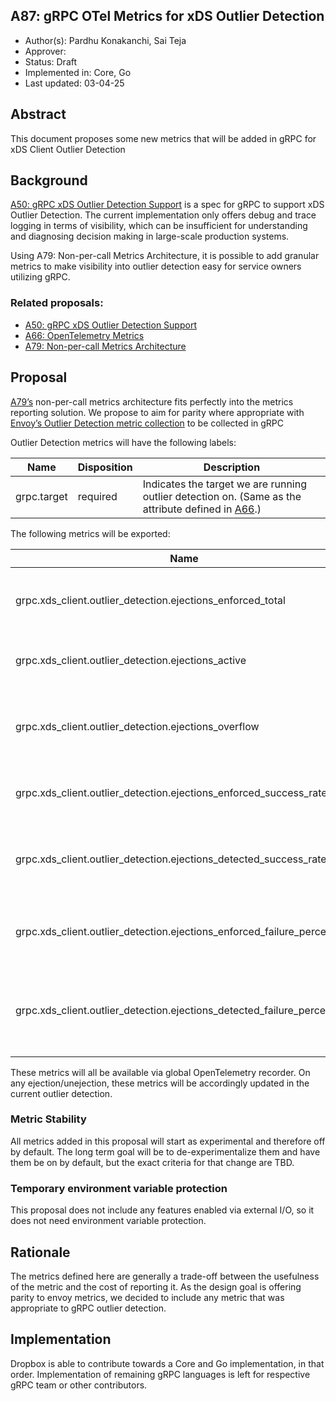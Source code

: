 A87: gRPC OTel Metrics for xDS Outlier Detection
---
* Author(s): Pardhu Konakanchi, Sai Teja
* Approver:
* Status: Draft
* Implemented in: Core, Go
* Last updated: 03-04-25

## Abstract

This document proposes some new metrics that will be added in gRPC for xDS Client Outlier Detection

## Background

[A50: gRPC xDS Outlier Detection Support](https://github.com/grpc/proposal/blob/master/A50-xds-outlier-detection.md) is a spec for gRPC to support xDS Outlier Detection. The current implementation only offers debug and trace logging in terms of visibility, which can be insufficient for understanding and diagnosing decision making in large-scale production systems. 

Using A79: Non-per-call Metrics Architecture, it is possible to add granular metrics to make visibility into outlier detection easy for service owners utilizing gRPC.

### Related proposals: 
* [A50: gRPC xDS Outlier Detection Support](https://github.com/grpc/proposal/blob/master/A50-xds-outlier-detection.md)
* [A66: OpenTelemetry Metrics](https://github.com/grpc/proposal/blob/master/A66-otel-stats.md)
* [A79: Non-per-call Metrics Architecture](https://github.com/grpc/proposal/blob/master/A79-non-per-call-metrics-architecture.md)

## Proposal

[A79’s](https://github.com/grpc/proposal/blob/master/A79-non-per-call-metrics-architecture.md) non-per-call metrics architecture fits perfectly into the metrics reporting solution. We propose to aim for parity where appropriate with [Envoy’s Outlier Detection metric collection](https://www.envoyproxy.io/docs/envoy/latest/configuration/upstream/cluster_manager/cluster_stats#outlier-detection-statistics) to be collected in gRPC

Outlier Detection metrics will have the following labels:

| Name        | Disposition | Description |
| ----------- | ----------- | ----------- |
| grpc.target | required | Indicates the target we are running outlier detection on. (Same as the attribute defined in [A66](https://github.com/grpc/proposal/blob/master/A66-otel-stats.md).) |

The following metrics will be exported:

| Name          | Type  | Unit  | Labels  | Description |
| ------------- | ----- | ----- | ------- | ----------- |
|  grpc.xds_client.outlier_detection.ejections_enforced_total | Counter | {ejection} | 	grpc.target |	Total enforced ejections due to any outlier type |
|  grpc.xds_client.outlier_detection.ejections_active | Gauge |	{ejection} |	grpc.target |	Number of currently ejected hosts |
|  grpc.xds_client.outlier_detection.ejections_overflow |	Counter |	{ejection} |	grpc.target |	Number of ejections aborted due to max ejection percentage |
|  grpc.xds_client.outlier_detection.ejections_enforced_success_rate |	Counter |	{ejection} |	grpc.target |	Enforced success rate outlier ejections |
|  grpc.xds_client.outlier_detection.ejections_detected_success_rate |	Counter |	{ejection} |	grpc.target |	Detected (but unenforced) success rate outlier ejections |
|  grpc.xds_client.outlier_detection.ejections_enforced_failure_percentage |	Counter |	{ejection} |	grpc.target |	Enforced failure percentage outlier ejections |
|  grpc.xds_client.outlier_detection.ejections_detected_failure_percentage |	Counter |	{ejection} |	grpc.target |	Detected (but unenforced) failure percentage outlier ejections |

These metrics will all be available via global OpenTelemetry recorder. On any ejection/unejection, these metrics will be accordingly updated in the current outlier detection.

### Metric Stability

All metrics added in this proposal will start as experimental and therefore off by default. The long term goal will be to de-experimentalize them and have them be on by default, but the exact criteria for that change are TBD.

### Temporary environment variable protection

This proposal does not include any features enabled via external I/O, so it does not need environment variable protection.

## Rationale

The metrics defined here are generally a trade-off between the usefulness
of the metric and the cost of reporting it. As the design goal is offering parity to envoy metrics,
we decided to include any metric that was appropriate to gRPC outlier detection.

## Implementation

Dropbox is able to contribute towards a Core and Go implementation, in that order. Implementation of remaining gRPC languages is left for respective gRPC team or other contributors.

